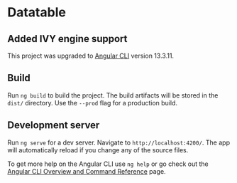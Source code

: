 
# Datatable

## Added IVY engine support

This project was upgraded to [Angular CLI](https://github.com/angular/angular-cli) version 13.3.11.

## Build

Run `ng build` to build the project. The build artifacts will be stored in the `dist/` directory. Use the `--prod` flag for a production build.

## Development server

Run `ng serve` for a dev server. Navigate to `http://localhost:4200/`. The app will automatically reload if you change any of the source files.


To get more help on the Angular CLI use `ng help` or go check out the [Angular CLI Overview and Command Reference](https://angular.io/cli) page.

